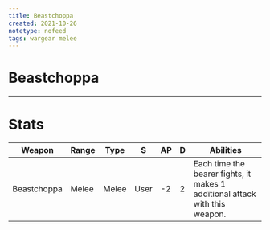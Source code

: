 ```yaml
---
title: Beastchoppa
created: 2021-10-26
notetype: nofeed
tags: wargear melee
---
```


# Beastchoppa

---

# Stats

| Weapon      | Range | Type  | S    | AP  | D   | Abilities                                                                   |
| ----------- | ----- | ----- | ---- | --- | --- | --------------------------------------------------------------------------- |
| Beastchoppa | Melee | Melee | User | -2  | 2   | Each time the bearer fights, it makes 1 additional attack with this weapon. | 